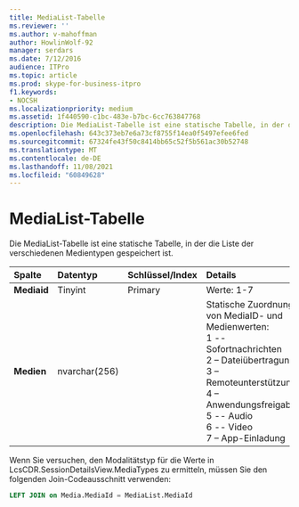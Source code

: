 ```yaml
---
title: MediaList-Tabelle
ms.reviewer: ''
ms.author: v-mahoffman
author: HowlinWolf-92
manager: serdars
ms.date: 7/12/2016
audience: ITPro
ms.topic: article
ms.prod: skype-for-business-itpro
f1.keywords:
- NOCSH
ms.localizationpriority: medium
ms.assetid: 1f440590-c1bc-483e-b7bc-6cc763847768
description: Die MediaList-Tabelle ist eine statische Tabelle, in der die Liste der verschiedenen Medientypen gespeichert ist.
ms.openlocfilehash: 643c373eb7e6a73cf8755f14ea0f5497efee6fed
ms.sourcegitcommit: 67324fe43f50c8414bb65c52f5b561ac30b52748
ms.translationtype: MT
ms.contentlocale: de-DE
ms.lasthandoff: 11/08/2021
ms.locfileid: "60849628"
---
```

# <a name="medialist-table"></a>MediaList-Tabelle
 
Die MediaList-Tabelle ist eine statische Tabelle, in der die Liste der verschiedenen Medientypen gespeichert ist.
  
|**Spalte**|**Datentyp**|**Schlüssel/Index**|**Details**|
|:-----|:-----|:-----|:-----|
|**Mediaid** <br/> |Tinyint  <br/> |Primary  <br/> |Werte: 1-7  <br/> |
|**Medien** <br/> |nvarchar(256)  <br/> || Statische Zuordnung von MediaID- und Medienwerten: <br/>  1 -- Sofortnachrichten <br/>  2 – Dateiübertragung <br/>  3 – Remoteunterstützung <br/>  4 – Anwendungsfreigabe <br/>  5 -- Audio <br/>  6 -- Video <br/>  7 – App-Einladung <br/> |
   
Wenn Sie versuchen, den Modalitätstyp für die Werte in LcsCDR.SessionDetailsView.MediaTypes zu ermitteln, müssen Sie den folgenden Join-Codeausschnitt verwenden: 
  
```SQL
LEFT JOIN on Media.MediaId = MediaList.MediaId
```

